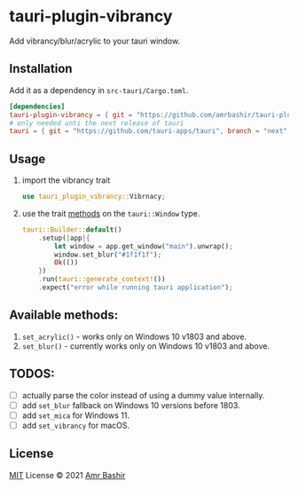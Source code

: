 # tauri-plugin-vibrancy
Add vibrancy/blur/acrylic to your tauri window.

## Installation
Add it as a dependency in `src-tauri/Cargo.toml`.
```toml
[dependencies]
tauri-plugin-vibrancy = { git = "https://github.com/amrbashir/tauri-plugin-vibrancy" }
# only needed unti the next release of tauri
tauri = { git = "https://github.com/tauri-apps/tauri", branch = "next" }
```

## Usage
1. import the vibrancy trait
    ```rs
    use tauri_plugin_vibrancy::Vibrnacy;
    ```
2. use the trait [methods](src/lib.rs:) on the `tauri::Window` type.
    ```rs
    tauri::Builder::default()
        .setup(|app|{
            let window = app.get_window("main").unwrap();
            window.set_blur("#1f1f1f");
            Ok(())
        })
        .run(tauri::generate_context!())
        .expect("error while running tauri application");
    ```

## Available methods:
1. `set_acrylic()` - works only on Windows 10 v1803 and above.
2. `set_blur()` - currently works only on Windows 10 v1803 and above.

## TODOS:
- [ ] actually parse the color instead of using a dummy value internally.
- [ ] add `set_blur` fallback on Windows 10 versions before 1803.
- [ ] add `set_mica` for Windows 11.
- [ ] add `set_vibrancy` for macOS.

## License
[MIT](./LICENSE) License © 2021 [Amr Bashir](https://github.com/amrbashir)
